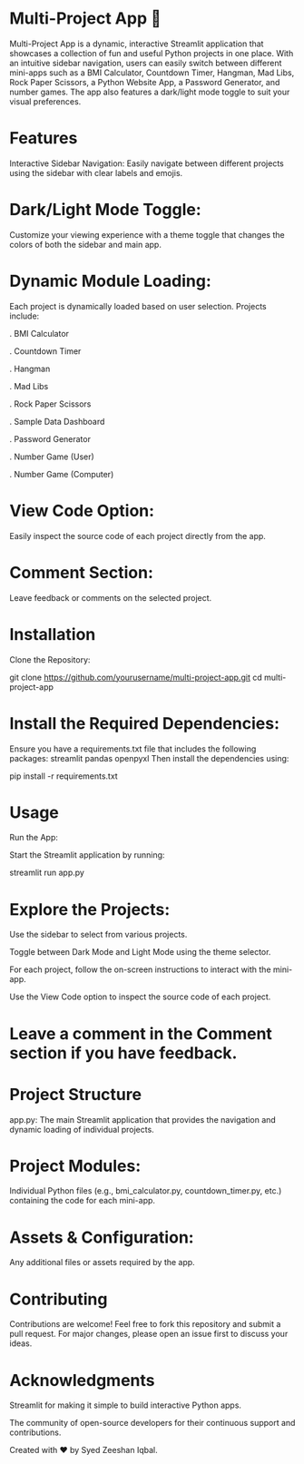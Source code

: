 # Multi-Project App 🚀
Multi-Project App is a dynamic, interactive Streamlit application that showcases a collection of fun and useful Python projects in one place. With an intuitive sidebar navigation, users can easily switch between different mini-apps such as a BMI Calculator, Countdown Timer, Hangman, Mad Libs, Rock Paper Scissors, a Python Website App, a Password Generator, and number games. The app also features a dark/light mode toggle to suit your visual preferences.

# Features
Interactive Sidebar Navigation:
Easily navigate between different projects using the sidebar with clear labels and emojis.

# Dark/Light Mode Toggle:
Customize your viewing experience with a theme toggle that changes the colors of both the sidebar and main app.

# Dynamic Module Loading:
Each project is dynamically loaded based on user selection. Projects include:

. BMI Calculator

. Countdown Timer

. Hangman

. Mad Libs

. Rock Paper Scissors

. Sample Data Dashboard

. Password Generator

. Number Game (User)

. Number Game (Computer)

# View Code Option:
Easily inspect the source code of each project directly from the app.

# Comment Section:
Leave feedback or comments on the selected project.

# Installation
Clone the Repository:

git clone https://github.com/yourusername/multi-project-app.git
cd multi-project-app

# Install the Required Dependencies:

Ensure you have a requirements.txt file that includes the following packages:
streamlit
pandas
openpyxl
Then install the dependencies using:

pip install -r requirements.txt

# Usage
Run the App:

Start the Streamlit application by running:

streamlit run app.py
# Explore the Projects:

Use the sidebar to select from various projects.

Toggle between Dark Mode and Light Mode using the theme selector.

For each project, follow the on-screen instructions to interact with the mini-app.

Use the View Code option to inspect the source code of each project.

# Leave a comment in the Comment section if you have feedback.

# Project Structure
app.py:
The main Streamlit application that provides the navigation and dynamic loading of individual projects.

# Project Modules:
Individual Python files (e.g., bmi_calculator.py, countdown_timer.py, etc.) containing the code for each mini-app.

# Assets & Configuration:
Any additional files or assets required by the app.

# Contributing
Contributions are welcome! Feel free to fork this repository and submit a pull request. For major changes, please open an issue first to discuss your ideas.

# Acknowledgments
Streamlit for making it simple to build interactive Python apps.

The community of open-source developers for their continuous support and contributions.

Created with ❤️ by Syed Zeeshan Iqbal.

